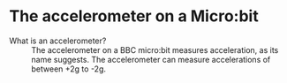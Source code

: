 # The accelerometer on a Micro:bit

<dt>What is an accelerometer?<dt>
  <dd>The accelerometer on a BBC micro:bit measures acceleration, as its name suggests. The accelerometer can measure accelerations of between +2g to -2g.<dd>
